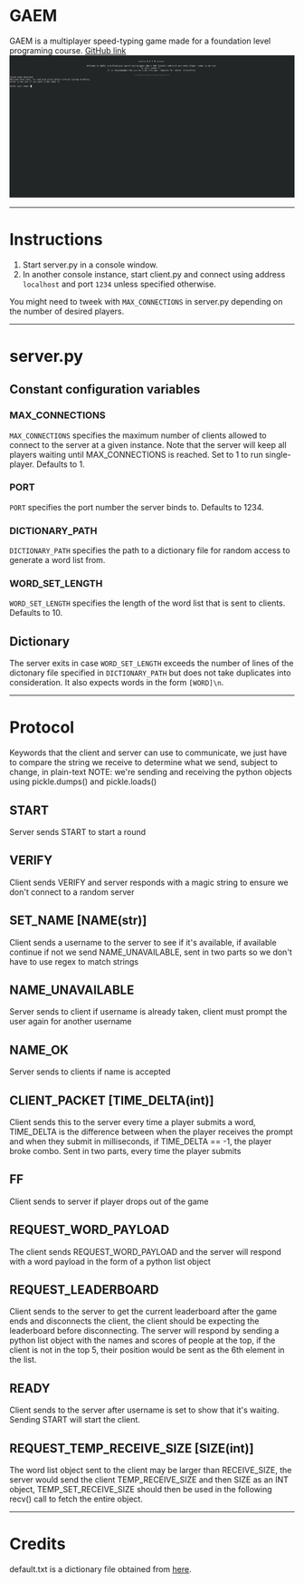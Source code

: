 # GAEM
GAEM is a multiplayer speed-typing game made for a foundation level programing course. [GitHub link](https://github.com/Soo0707/CSP-Game-Project)
![Showcase Image](img/1.png)

---
# Instructions
1. Start server.py in a console window.
1. In another console instance, start client.py and connect using address `localhost` and port `1234` unless specified otherwise.

You might need to tweek with `MAX_CONNECTIONS` in server.py depending on the number of desired players.

---
# server.py
## Constant configuration variables

### MAX_CONNECTIONS
`MAX_CONNECTIONS` specifies the maximum number of clients allowed to connect to the server at a given instance. Note that the server will keep all players waiting until MAX_CONNECTIONS is reached. Set to 1 to run single-player. Defaults to 1.<br/>

### PORT
`PORT` specifies the port number the server binds to. Defaults to 1234.<br/>

### DICTIONARY_PATH
`DICTIONARY_PATH` specifies the path to a dictionary file for random access to generate a word list from.<br/>

### WORD_SET_LENGTH
`WORD_SET_LENGTH` specifies the length of the word list that is sent to clients. Defaults to 10.<br/>

## Dictionary

The server exits in case `WORD_SET_LENGTH` exceeds the number of lines of the dictonary file specified in `DICTIONARY_PATH` but does not take duplicates into consideration. It also expects words in the form `[WORD]\n`.

---

# Protocol

Keywords that the client and server can use to communicate, we just have to compare the string we receive to determine what we send, subject to change, in plain-text
NOTE: we're sending and receiving the python objects using pickle.dumps() and pickle.loads()


## START
Server sends START to start a round

## VERIFY
Client sends VERIFY and server responds with a magic string to ensure we don't connect to a random server

## SET_NAME [NAME(str)]
Client sends a username to the server to see if it's available, if available continue if not we send NAME_UNAVAILABLE, sent in two parts so we don't have to use regex to match strings

## NAME_UNAVAILABLE
Server sends to client if username is already taken, client must prompt the user again for another username

## NAME_OK
Server sends to clients if name is accepted

## CLIENT_PACKET [TIME_DELTA(int)]
Client sends this to the server every time a player submits a word,
TIME_DELTA is the difference between when the player receives the prompt and when they submit in milliseconds, if TIME_DELTA == -1, the player broke combo.
Sent in two parts, every time the player submits

## FF
Client sends to server if player drops out of the game

## REQUEST_WORD_PAYLOAD
The client sends REQUEST_WORD_PAYLOAD and the server will respond with a word payload in the form of a python list object

## REQUEST_LEADERBOARD
Client sends to the server to get the current leaderboard after the game ends and disconnects the client, the client should be expecting the leaderboard before disconnecting.
The server will respond by sending a python list object with the names and scores of people at the top, if the client is not in the top 5, their position would be sent as the 6th element in the list.

## READY
Client sends to the server after username is set to show that it's waiting. Sending START will start the client.

## REQUEST_TEMP_RECEIVE_SIZE [SIZE(int)]
The word list object sent to the client may be larger than RECEIVE_SIZE, the server would send the client TEMP_RECEIVE_SIZE and then SIZE as an INT object, TEMP_SET_RECEIVE_SIZE should then be used in the following recv() call to fetch the entire object.

---
# Credits
default.txt is a dictionary file obtained from [here](https://github.com/first20hours/google-10000-english).

